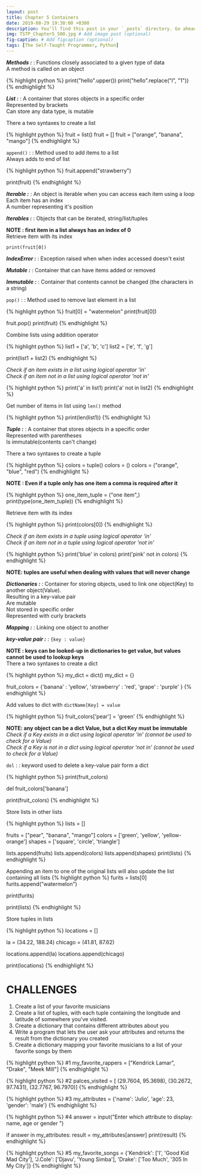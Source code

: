 ```yaml
---
layout: post
title: Chapter 5 Containers
date: 2019-08-29 19:30:00 +0300
description: You’ll find this post in your `_posts` directory. Go ahead and edit it and re-build the site to see your changes. # Add post description (optional)
img: TSTP_Chapter5_500.jpg # Add image post (optional)
fig-caption: # Add figcaption (optional)
tags: [The Self-Taught Programmer, Python]
---
```


***Methods :***
: Functions closely associated to a given type of data  
A method is called on an object

{% highlight python %}
print("hello".upper())
print("hello".replace("l", "1"))
{% endhighlight %}

***List :*** 
: A container that stores objects in a specific order   
Represented by brackets   
Can store any data type, is mutable

There a two syntaxes to create a list 

{% highlight python %}
fruit = list()
fruit = []
fruit = ["orange", "banana", "mango"]
{% endhighlight %}

`append()` :
: Method used to add items to a list  
Always adds to end of list 

{% highlight python %}
fruit.append("strawberry")

print(fruit)
{% endhighlight %}


***Iterable :*** 
: An object is iterable when you can access each item using a loop   
Each item has an index   
A number representing it's position  

***Iterables :*** 
: Objects that can be iterated, string/list/tuples  

**NOTE : first item in a list always has an index of 0**  
Retrieve item with its index 

`print(fruit[0])`

***IndexError :*** 
: Exception raised when when index accessed doesn't exist 

***Mutable :***
: Container that can have items added or removed 

***Immutable :***
: Container that contents cannot be changed  (the characters in a string)

`pop()` : 
: Method used to remove last element in a list 

{% highlight python %}
fruit[0] = "watermelon"
print(fruit[0])

fruit.pop()
print(fruit)
{% endhighlight %}

Combine lists using addition operator

{% highlight python %}
list1 = ['a', 'b', 'c']
list2 = ['e', 'f', 'g']

print(list1 + list2)
{% endhighlight %}  

*Check if an item exists in a list using logical operator 'in'*  
*Check if an item not in a list using logical operator 'not in'*  

{% highlight python %}
print('a' in list1)
print('a' not in list2)
{% endhighlight %}

Get number of items in list using `len()` method  

{% highlight python %}
print(len(list1))
{% endhighlight %}

***Tuple :***
: A container that stores objects in a specific order  
Represented with parentheses   
Is immutable(contents can't change)  

There a two syntaxes to create a tuple 

{% highlight python %}
colors = tuple()
colors = ()
colors = ("orange", "blue", "red")
{% endhighlight %}

**NOTE : Even if a tuple only has one item a comma is required after it** 

{% highlight python %}
one_item_tuple = ("one item",)
print(type(one_item_tuple))
{% endhighlight %}

Retrieve item with its index 

{% highlight python %}
print(colors[0])
{% endhighlight %}

*Check if an item exists in a tuple using logical operator 'in'*  
*Check if an item not in a tuple using logical operator 'not in'*

{% highlight python %}
print('blue' in colors)
print('pink' not in colors)
{% endhighlight %}

**NOTE: tuples are useful when dealing with values that will never change**

***Dictionaries :***
: Container for storing objects, used to link one object(Key) to another object(Value).   
Resulting in a key-value pair  
Are mutable  
Not stored in specific order    
Represented with curly brackets   

***Mapping :***
: Linking one object to another

***key-value pair :***
: `{key : value}`

**NOTE : keys can be looked-up in dictionaries to get value, but values cannot be used to lookup keys**  
There a two syntaxes to create a dict

{% highlight python %}
my_dict = dict()
my_dict = {}

fruit_colors = {'banana' : 'yellow',
		'strawberry' : 'red',
		'grape' : 'purple' }
{% endhighlight %}

Add values to dict with `dictName[Key] = value`

{% highlight python %}
fruit_colors['pear'] = 'green'
{% endhighlight %}

**NOTE: any object can be a dict Value, but a dict Key must be immutable**  
*Check if a Key exists in a dict using logical operator 'in'     (cannot be used to check for a Value)*  
*Check if a Key is not in a dict using logical operator 'not in' (cannot be used to check for a Value)*


`del` :
: keyword used to delete a key-value pair form a dict

{% highlight python %}
print(fruit_colors)

del fruit_colors['banana']

print(fruit_colors)
{% endhighlight %}

Store lists in other lists 

{% highlight python %}
lists = []

fruits = ["pear", "banana", "mango"]
colors = ['green', 'yellow', 'yellow-orange'] 
shapes = ['square', 'circle', 'triangle']

lists.append(fruits)
lists.append(colors)
lists.append(shapes)
print(lists)
{% endhighlight %}

Appending an item to one of the original lists will also update the list containing all lists
{% highlight python %}
furits = lists[0]
furits.append("watermelon")

print(furits)

print(lists)
{% endhighlight %}

Store tuples in lists 

{% highlight python %}
locations = []

la = (34.22, 188.24)
chicago = (41.81, 87.62)

locations.append(la)
locations.append(chicago)

print(locations)
{% endhighlight %}

# CHALLENGES

1. Create a list of your favorite musicians 
2. Create a list of tuples, with each tuple containing the longitude and latitude of somewhere you've visited.
3. Create a dictionary that contains different attributes about you
4. Write a program that lets the user ask your attributes and returns the result from the dictionary you created
5. Create a dictionary mapping your favorite musicians to a list of your favorite songs by them

 
{% highlight python %}
#1
my_favorite_rappers = ["Kendrick Lamar", "Drake", "Meek Mill"]
{% endhighlight %}


{% highlight python %}
#2
palces_visited = [ (29.7604, 95.3698), (30.2672, 97.7431), (32.7767, 96.7970)]
{% endhighlight %}


{% highlight python %}
#3
my_attributes = {'name': 'Julio',
				 'age': 23,
				 'gender': 'male'}
{% endhighlight %}


{% highlight python %}
#4
answer = input("Enter which attribute to display: name, age or gender ")

if answer in my_attributes:
    result = my_attributes[answer]
    print(result)
{% endhighlight %}


{% highlight python %}
#5
my_favorite_songs = {'Kendrick': ['I', 'Good Kid Mad City'],
					'J.Cole': ['Djavu', 'Young Simba'],
					'Drake': ['Too Much', '305 In My City']}
{% endhighlight %}
